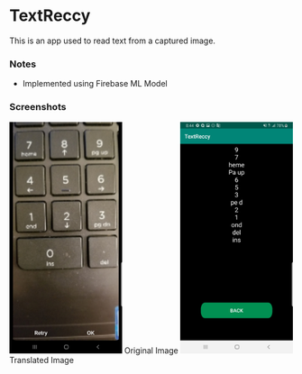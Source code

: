 # TextReccy
This is an app used to read text from a captured image.

### Notes
 - Implemented using Firebase ML Model


### Screenshots

<img src="screenshots/Screenshot_20191125-204444_Camera.jpg" alt="drawing" width="200"/>
Original Image

<img src="screenshots/Screenshot_20191125-204452_TextReccy.jpg" alt="drawing" width="200"/>
Translated Image
